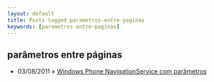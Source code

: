 ```yaml
---
layout: default
title: Posts tagged parametros-entre-paginas
keywords: [parametros-entre-paginas]
---
```

<h2 class="category">parâmetros entre páginas</h2>
<ul class="posts">
<li>
<p>
<span class="date">03/08/2011</span> &raquo; 
<a href="/blog/windows-phone-navigationservice-com-parametros">Windows Phone NavigationService com parâmetros</a>
</p>
</li> 
</ul>
